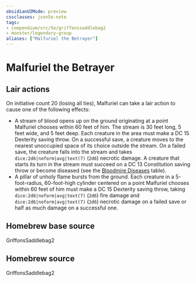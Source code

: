 ```yaml
---
obsidianUIMode: preview
cssclasses: json5e-note
tags:
- compendium/src/5e/griffonssaddlebag2
- monster/legendary-group
aliases: ["Malfuriel the Betrayer"]
---
```

# Malfuriel the Betrayer

## Lair actions


On initiative count 20 (losing all ties), Malfuriel can take a lair action to cause one of the following effects:

- A stream of blood opens up on the ground originating at a point Malfuriel chooses within 60 feet of him. The stream is 30 feet long, 5 feet wide, and 5 feet deep. Each creature in the area must make a DC 15 Dexterity saving throw. On a successful save, a creature moves to the nearest unoccupied space of its choice outside the stream. On a failed save, the creature falls into the stream and takes `dice:2d6|noform|avg|text(7)` (`2d6`) necrotic damage. A creature that starts its turn in the stream must succeed on a DC 13 Constitution saving throw or become diseased (see the [Bloodmire Diseases](compendium/tables/bloodmire-diseases-griffonssaddlebag2.md) table).  
- A pillar of unholy flame bursts from the ground. Each creature in a 5-foot-radius, 60-foot-high cylinder centered on a point Malfuriel chooses within 60 feet of him must make a DC 15 Dexterity saving throw, taking `dice:2d6|noform|avg|text(7)` (`2d6`) fire damage and `dice:2d6|noform|avg|text(7)` (`2d6`) necrotic damage on a failed save or half as much damage on a successful one.  

## Homebrew base source


GriffonsSaddlebag2

## Homebrew source


GriffonsSaddlebag2